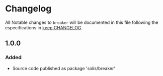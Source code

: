 # Changelog

All Notable changes to `breaker` will be documented in this file following the especifications in [keep CHANGELOG](http://keepachangelog.com/).

## 1.0.0

### Added
- Source code published as package 'solis/breaker'